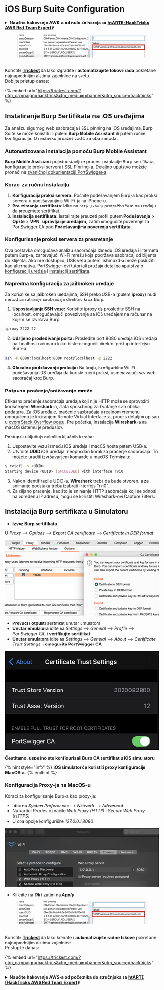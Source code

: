 # iOS Burp Suite Configuration

<details>

<summary><strong>Naučite hakovanje AWS-a od nule do heroja sa</strong> <a href="https://training.hacktricks.xyz/courses/arte"><strong>htARTE (HackTricks AWS Red Team Expert)</strong></a><strong>!</strong></summary>

Drugi načini podrške HackTricks-u:

* Ako želite da vidite svoju **kompaniju reklamiranu na HackTricks-u** ili da **preuzmete HackTricks u PDF formatu** proverite [**PLANOVE ZA PRIJAVU**](https://github.com/sponsors/carlospolop)!
* Nabavite [**zvanični PEASS & HackTricks swag**](https://peass.creator-spring.com)
* Otkrijte [**Porodicu PEASS**](https://opensea.io/collection/the-peass-family), našu kolekciju ekskluzivnih [**NFT-ova**](https://opensea.io/collection/the-peass-family)
* **Pridružite se** 💬 [**Discord grupi**](https://discord.gg/hRep4RUj7f) ili [**telegram grupi**](https://t.me/peass) ili nas **pratite** na **Twitteru** 🐦 [**@carlospolopm**](https://twitter.com/hacktricks\_live)**.**
* **Podelite svoje hakovanje trikove slanjem PR-ova na** [**HackTricks**](https://github.com/carlospolop/hacktricks) i [**HackTricks Cloud**](https://github.com/carlospolop/hacktricks-cloud) github repozitorijume.

</details>

<figure><img src="../../.gitbook/assets/image (3) (1) (1) (1) (1) (1) (1).png" alt=""><figcaption></figcaption></figure>

\
Koristite [**Trickest**](https://trickest.com/?utm\_campaign=hacktrics\&utm\_medium=banner\&utm\_source=hacktricks) da lako izgradite i **automatizujete tokove rada** pokretane najnaprednijim alatima zajednice na svetu.\
Dobijte pristup danas:

{% embed url="https://trickest.com/?utm_campaign=hacktrics&utm_medium=banner&utm_source=hacktricks" %}

## Instaliranje Burp Sertifikata na iOS uređajima

Za analizu sigurnog web saobraćaja i SSL pinning na iOS uređajima, Burp Suite se može koristiti ili putem **Burp Mobile Assistant** ili putem ručne konfiguracije. U nastavku je sažet vodič za oba metoda:

### Automatizovana instalacija pomoću Burp Mobile Assistant

**Burp Mobile Assistant** pojednostavljuje proces instalacije Burp sertifikata, konfiguracije proksi servera i SSL Pinning-a. Detaljno uputstvo možete pronaći na [zvaničnoj dokumentaciji PortSwigger-a](https://portswigger.net/burp/documentation/desktop/tools/mobile-assistant/installing).

### Koraci za ručnu instalaciju

1. **Konfiguracija proksi servera:** Počnite podešavanjem Burp-a kao proksi servera u podešavanjima Wi-Fi-ja na iPhone-u.
2. **Preuzimanje sertifikata:** Idite na `http://burp` pretraživačem na uređaju da preuzmete sertifikat.
3. **Instalacija sertifikata:** Instalirajte preuzeti profil putem **Podešavanja** > **Opšte** > **VPN i upravljanje uređajem**, zatim omogućite poverenje za PortSwigger CA pod **Podešavanjima poverenja sertifikata**.

### Konfigurisanje proksi servera za presretanje

Ova postavka omogućava analizu saobraćaja između iOS uređaja i interneta putem Burp-a, zahtevajući Wi-Fi mrežu koja podržava saobraćaj od klijenta do klijenta. Ako nije dostupno, USB veza putem usbmuxd-a može poslužiti kao alternativa. PortSwigger-ovi tutorijali pružaju detaljna uputstva o [konfiguraciji uređaja](https://support.portswigger.net/customer/portal/articles/1841108-configuring-an-ios-device-to-work-with-burp) i [instalaciji sertifikata](https://support.portswigger.net/customer/portal/articles/1841109-installing-burp-s-ca-certificate-in-an-ios-device).

### Napredna konfiguracija za jailbroken uređaje

Za korisnike sa jailbroken uređajima, SSH preko USB-a (putem **iproxy**) nudi metod za rutiranje saobraćaja direktno kroz Burp:

1. **Uspostavljanje SSH veze:** Koristite iproxy da prosledite SSH na localhost, omogućavajući povezivanje sa iOS uređajem na računar na kojem se izvršava Burp.

```bash
iproxy 2222 22
```

2. **Udaljeno prosleđivanje porta:** Prosledite port 8080 uređaja iOS uređaja na localhost računara kako biste omogućili direktni pristup interfejsu Burp-a.

```bash
ssh -R 8080:localhost:8080 root@localhost -p 2222
```

3. **Globalno podešavanje proksija:** Na kraju, konfigurišite Wi-Fi podešavanja iOS uređaja da koriste ručni proksi, usmeravajući sav web saobraćaj kroz Burp.

### Potpuno praćenje/snižavanje mreže

Efikasno praćenje saobraćaja uređaja koji nije HTTP može se sprovoditi korišćenjem **Wireshark**-a, alata sposobnog za hvatanje svih oblika podataka. Za iOS uređaje, praćenje saobraćaja u realnom vremenu omogućeno je kreiranjem Remote Virtual Interface-a, proces detaljno opisan u [ovom Stack Overflow postu](https://stackoverflow.com/questions/9555403/capturing-mobile-phone-traffic-on-wireshark/33175819#33175819). Pre početka, instalacija **Wireshark**-a na macOS sistemu je preduslov.

Postupak uključuje nekoliko ključnih koraka:

1. Uspostavite vezu između iOS uređaja i macOS hosta putem USB-a.
2. Utvrdite **UDID** iOS uređaja, neophodan korak za praćenje saobraćaja. To možete uraditi izvršavanjem komande u macOS Terminalu:

```bash
$ rvictl -s <UDID>
Starting device <UDID> [SUCCEEDED] with interface rvi0
```

3. Nakon identifikacije UDID-a, **Wireshark** treba da bude otvoren, a za snimanje podataka treba izabrati interfejs "rvi0".
4. Za ciljano praćenje, kao što je snimanje HTTP saobraćaja koji se odnosi na određenu IP adresu, mogu se koristiti Wireshark-ovi Capture Filters:

## Instalacija Burp sertifikata u Simulatoru

* **Izvoz Burp sertifikata**

U _Proxy_ --> _Options_ --> _Export CA certificate_ --> _Certificate in DER format_

![](<../../.gitbook/assets/image (459).png>)

* **Prevuci i otpusti** sertifikat unutar Emulatora
* **Unutar emulatora** idite na _Settings_ --> _General_ --> _Profile_ --> _PortSwigger CA_, i **verifikujte sertifikat**
* **Unutar emulatora** idite na _Settings_ --> _General_ --> _About_ --> _Certificate Trust Settings_, i **omogućite PortSwigger CA**

![](<../../.gitbook/assets/image (460).png>)

**Čestitamo, uspešno ste konfigurisali Burp CA sertifikat u iOS simulatoru**

{% hint style="info" %}
**iOS simulator će koristiti proxy konfiguracije MacOS-a.**
{% endhint %}

### Konfiguracija Proxy-ja na MacOS-u

Koraci za konfigurisanje Burp-a kao proxy-ja:

* Idite na _System Preferences_ --> _Network_ --> _Advanced_
* Na kartici _Proxies_ označite _Web Proxy (HTTP)_ i _Secure Web Proxy (HTTPS)_
* U oba opcije konfigurišite _127.0.0.1:8080_

![](<../../.gitbook/assets/image (461).png>)

* Kliknite na _**Ok**_ i zatim na _**Apply**_

<figure><img src="../../.gitbook/assets/image (3) (1) (1) (1) (1) (1) (1).png" alt=""><figcaption></figcaption></figure>

\
Koristite [**Trickest**](https://trickest.com/?utm\_campaign=hacktrics\&utm\_medium=banner\&utm\_source=hacktricks) da lako kreirate i **automatizujete radne tokove** pokretane najnaprednijim alatima zajednice.\
Pristupite danas:

{% embed url="https://trickest.com/?utm_campaign=hacktrics&utm_medium=banner&utm_source=hacktricks" %}

<details>

<summary><strong>Naučite hakovanje AWS-a od početnika do stručnjaka sa</strong> <a href="https://training.hacktricks.xyz/courses/arte"><strong>htARTE (HackTricks AWS Red Team Expert)</strong></a><strong>!</strong></summary>

Drugi načini podrške HackTricks-u:

* Ako želite da vidite **vašu kompaniju reklamiranu na HackTricks-u** ili **preuzmete HackTricks u PDF formatu** proverite [**SUBSCRIPTION PLANS**](https://github.com/sponsors/carlospolop)!
* Nabavite [**zvanični PEASS & HackTricks swag**](https://peass.creator-spring.com)
* Otkrijte [**The PEASS Family**](https://opensea.io/collection/the-peass-family), našu kolekciju ekskluzivnih [**NFT-ova**](https://opensea.io/collection/the-peass-family)
* **Pridružite se** 💬 [**Discord grupi**](https://discord.gg/hRep4RUj7f) ili [**telegram grupi**](https://t.me/peass) ili nas **pratite** na **Twitter-u** 🐦 [**@carlospolopm**](https://twitter.com/hacktricks\_live)**.**
* **Podelite svoje hakovanje trikove slanjem PR-ova na** [**HackTricks**](https://github.com/carlospolop/hacktricks) i [**HackTricks Cloud**](https://github.com/carlospolop/hacktricks-cloud) github repozitorijume.

</details>
